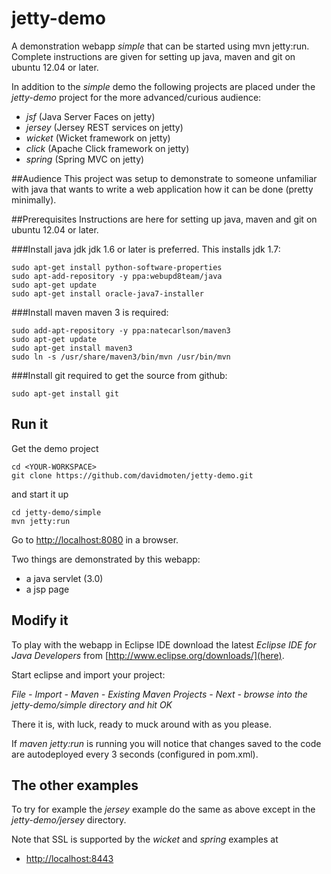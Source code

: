 jetty-demo
==========

A demonstration webapp *simple* that can be started using mvn jetty:run. Complete instructions are given for setting up java, maven and git on ubuntu 12.04 or later.

In addition to the *simple* demo the following projects are placed under the *jetty-demo* project for the more advanced/curious audience:

* *jsf* (Java Server Faces on jetty)
* *jersey* (Jersey REST services on jetty)
* *wicket* (Wicket framework on jetty)
* *click* (Apache Click framework on jetty)
* *spring* (Spring MVC on jetty)

##Audience
This project was setup to demonstrate to someone unfamiliar with java that wants to write a web application how it can be done (pretty minimally).

##Prerequisites
Instructions are here for setting up java, maven and git on ubuntu 12.04 or later.

###Install java jdk
jdk 1.6 or later is preferred. This installs jdk 1.7:

```
sudo apt-get install python-software-properties
sudo apt-add-repository -y ppa:webupd8team/java
sudo apt-get update
sudo apt-get install oracle-java7-installer
```

###Install maven
maven 3 is required:

```
sudo add-apt-repository -y ppa:natecarlson/maven3
sudo apt-get update
sudo apt-get install maven3
sudo ln -s /usr/share/maven3/bin/mvn /usr/bin/mvn
```
###Install git
required to get the source from github:

```
sudo apt-get install git
```

Run it
-------------------------
Get the demo project

```
cd <YOUR-WORKSPACE>
git clone https://github.com/davidmoten/jetty-demo.git
```

and start it up

```
cd jetty-demo/simple
mvn jetty:run
```

Go to [http://localhost:8080](http://localhost:8080) in a browser.

Two things are demonstrated by this webapp:

* a java servlet (3.0)
* a jsp page

Modify it
-------------------------

To play with the webapp in Eclipse IDE download the latest *Eclipse IDE for Java Developers* from [http://www.eclipse.org/downloads/](here). 

Start eclipse and import your project:

*File - Import - Maven - Existing Maven Projects - Next - browse into the jetty-demo/simple directory and hit OK*

There it is, with luck, ready to muck around with as you please.

If *maven jetty:run* is running you will notice that changes saved to the code are autodeployed every 3 seconds (configured in pom.xml).

The other examples
-------------------
To try for example the *jersey* example do the same as above except in the *jetty-demo/jersey* directory.

Note that SSL is supported by the *wicket* and *spring* examples at

* [http://localhost:8443](http://localhost:8443)
    
    

